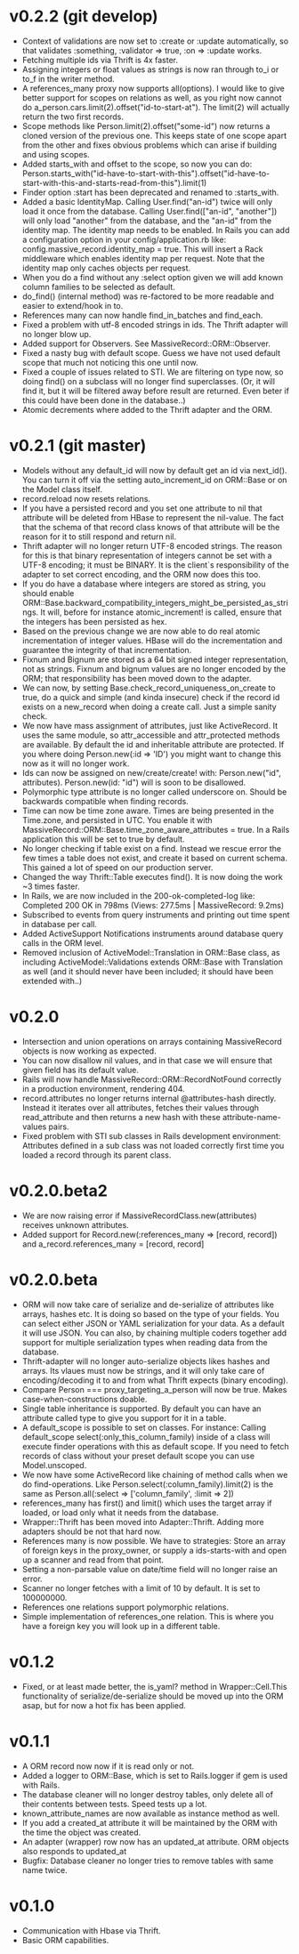 # v0.2.2 (git develop)

- Context of validations are now set to :create or :update automatically, so that
  validates :something, :validator => true, :on => :update works.
- Fetching multiple ids via Thrift is 4x faster.
- Assigning integers or float values as strings is now ran through to_i or to_f in the writer method.
- A references_many proxy now supports all(options). I would like to give better support for scopes on relations as well,
  as you right now cannot do a_person.cars.limit(2).offset("id-to-start-at"). The limit(2) will actually return the two first records.
- Scope methods like Person.limit(2).offset("some-id") now returns a cloned version of the previous one. This
  keeps state of one scope apart from the other and fixes obvious problems which can arise if building and using scopes.
- Added starts_with and offset to the scope, so now you can do:
  Person.starts_with("id-have-to-start-with-this").offset("id-have-to-start-with-this-and-starts-read-from-this").limit(1)
- Finder option :start has been deprecated and renamed to :starts_with.
- Added a basic IdentityMap. Calling User.find("an-id") twice will only load it once from the database.
  Calling User.find(["an-id", "another"]) will only load "another" from the database, and the "an-id" from
  the identity map. The identity map needs to be enabled. In Rails you can add a configuration option in
  your config/application.rb like: config.massive_record.identity_map = true. This will insert a Rack middleware
  which enables identity map per request. Note that the identity map only caches objects per request.
- When you do a find without any :select option given we will add known column families to be selected as default.
- do_find() (internal method) was re-factored to be more readable and easier to extend/hook in to.
- References many can now handle find_in_batches and find_each.
- Fixed a problem with utf-8 encoded strings in ids. The Thrift adapter will no longer blow up.
- Added support for Observers. See MassiveRecord::ORM::Observer.
- Fixed a nasty bug with default scope. Guess we have not used default scope that much not noticing this one until now.
- Fixed a couple of issues related to STI. We are filtering on type now, so doing find() on a subclass will no longer find superclasses.
  (Or, it will find it, but it will be filtered away before result are returned. Even beter if this could have been done in the database..)
- Atomic decrements where added to the Thrift adapter and the ORM.

# v0.2.1 (git master)

- Models without any default_id will now by default get an id via next_id(). You can turn it off
  via the setting auto_increment_id on ORM::Base or on the Model class itself.
- record.reload now resets relations.
- If you have a persisted record and you set one attribute to nil that attribute will be
  deleted from HBase to represent the nil-value. The fact that the schema of that record
  class knows of that attribute will be the reason for it to still respond and return nil.
- Thrift adapter will no longer return UTF-8 encoded strings. The reason for this is that
  binary representation of integers cannot be set with a UTF-8 encoding; it must be BINARY.
  It is the client`s responsibility of the adapter to set correct encoding, and the ORM now
  does this too.
- If you do have a database where integers are stored as string, you should enable
  ORM::Base.backward_compatibility_integers_might_be_persisted_as_strings. It will, before for
  instance atomic_increment! is called, ensure that the integers has been persisted as hex.
- Based on the previous change we are now able to do real atomic incrementation of integer values.
  HBase will do the incrementation and guarantee the integrity of that incrementation.
- Fixnum and Bignum are stored as a 64 bit signed integer representation, not as strings. Fixnum and bignum
  values are no longer encoded by the ORM; that responsibility has been moved down to the adapter.
- We can now, by setting Base.check_record_uniqueness_on_create to true, do a quick and simple (and
  kinda insecure) check if the record id exists on a new_record when doing a create call. Just a simple sanity check.
- We now have mass assignment of attributes, just like ActiveRecord. It uses the same module,
  so attr_accessible and attr_protected methods are available. By default the id and inheritable attribute
  are protected. If you where doing Person.new(:id => 'ID') you might want to change this now as it will no
  longer work.
- Ids can now be assigned on new/create/create! with: Person.new("id", attributes). Person.new(id: "id") will
  is soon to be disallowed.
- Polymorphic type attribute is no longer called underscore on. Should be backwards compatible when finding records.
- Time can now be time zone aware. Times are being presented in the Time.zone, and persisted 
  in UTC. You enable it with MassiveRecord::ORM::Base.time_zone_aware_attributes = true.
  In a Rails application this will be set to true by default.
- No longer checking if table exist on a find. Instead we rescue error the few times a table does not exist,
  and create it based on current schema. This gained a lot of speed on our production server.
- Changed the way Thrift::Table executes find(). It is now doing the work ~3 times faster.
- In Rails, we are now included in the 200-ok-completed-log like: Completed 200 OK in 798ms (Views: 277.5ms | MassiveRecord: 9.2ms)
- Subscribed to events from query instruments and printing out time spent in database per call.
- Added ActiveSupport Notifications instruments around database query calls in the ORM level.
- Removed inclusion of ActiveModel::Translation in ORM::Base class, as including ActiveModel::Validations
  extends ORM::Base with Translation as well (and it should never have been included; it should have been extended with..)

# v0.2.0

- Intersection and union operations on arrays containing MassiveRecord objects is now working as expected.
- You can now disallow nil values, and in that case we will ensure that given field has its default value.
- Rails will now handle MassiveRecord::ORM::RecordNotFound correctly in a production environment, rendering 404.
- record.attributes no longer returns internal @attributes-hash directly. Instead it iterates over all attributes,
  fetches their values through read_attribute and then returns a new hash with these attribute-name-values pairs.
- Fixed problem with STI sub classes in Rails development environment: Attributes defined in a sub class
  was not loaded correctly first time you loaded a record through its parent class.

# v0.2.0.beta2

- We are now raising error if MassiveRecordClass.new(attributes) receives unknown attributes.
- Added support for Record.new(:references_many => [record, record]) and a_record.references_many = [record, record]



# v0.2.0.beta

- ORM will now take care of serialize and de-serialize of attributes like arrays, hashes etc. It is doing so
  based on the type of your fields. You can select either JSON or YAML serialization for your data. As a default it
  will use JSON. You can also, by chaining multiple coders together add support for multiple serialization types
  when reading data from the database.
- Thrift-adapter will no longer auto-serialize objects likes hashes and arrays. Its vlaues must now be strings, and it
  will only take care of encoding/decoding it to and from what Thrift expects (binary encoding).
- Compare Person === proxy_targeting_a_person will now be true. Makes case-when-constructions doable.
- Single table inheritance is supported. By default you can have an attribute called type to give you support for it in a table.
- A default_scope is possible to set on classes. For instance: Calling default_scope select(:only_this_column_family)
  inside of a class will execute finder operations with this as default scope. If you need to fetch records of class
  without your preset default scope you can use Model.unscoped.
- We now have some ActiveRecord like chaining of method calls when we do find-operations. Like Person.select(:column_family).limit(2)
  is the same as Person.all(:select => ['column_family', :limit => 2])
- references_many has first() and limit() which uses the target array if loaded, or load only what it needs from the database.
- Wrapper::Thrift has been moved into Adapter::Thrift. Adding more adapters should be not that hard now.
- References many is now possible. We have to strategies: Store an array of foreign keys in the proxy_owner,
  or supply a ids-starts-with and open up a scanner and read from that point.
- Setting a non-parsable value on date/time field will no longer raise an error.
- Scanner no longer fetches with a limit of 10 by default. It is set to 100000000.
- References one relations support polymorphic relations.
- Simple implementation of references_one relation. This is where you have a foreign key you will look up in a different table.



# v0.1.2
- Fixed, or at least made better, the is_yaml? method in Wrapper::Cell.This functionality of serialize/de-serialize
  should be moved up into the ORM asap, but for now a hot fix has been applied.



# v0.1.1

- A ORM record now now if it is read only or not.
- Added a logger to ORM::Base, which is set to Rails.logger if gem is used with Rails.
- The database cleaner will no longer destroy tables, only delete all of their contents between tests. Speed tests up a lot.
- known_attribute_names are now available as instance method as well.
- If you add a created_at attribute it will be maintained by the ORM with the time the object was created.
- An adapter (wrapper) row now has an updated_at attribute. ORM objects also responds to updated_at
- Bugfix: Database cleaner no longer tries to remove tables with same name twice.



# v0.1.0

- Communication with Hbase via Thrift.
- Basic ORM capabilities.

